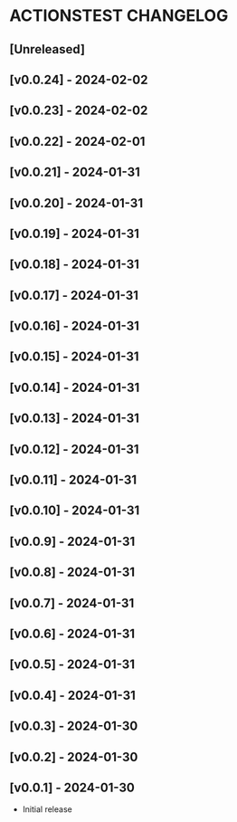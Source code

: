 # ACTIONSTEST CHANGELOG

## [Unreleased]
<!-- Add your unreleased changelog entries below this line -->

## [v0.0.24] - 2024-02-02


## [v0.0.23] - 2024-02-02


## [v0.0.22] - 2024-02-01


## [v0.0.21] - 2024-01-31


## [v0.0.20] - 2024-01-31


## [v0.0.19] - 2024-01-31


## [v0.0.18] - 2024-01-31


## [v0.0.17] - 2024-01-31


## [v0.0.16] - 2024-01-31


## [v0.0.15] - 2024-01-31


## [v0.0.14] - 2024-01-31


## [v0.0.13] - 2024-01-31


## [v0.0.12] - 2024-01-31


## [v0.0.11] - 2024-01-31


## [v0.0.10] - 2024-01-31


## [v0.0.9] - 2024-01-31


## [v0.0.8] - 2024-01-31


## [v0.0.7] - 2024-01-31


## [v0.0.6] - 2024-01-31


## [v0.0.5] - 2024-01-31


## [v0.0.4] - 2024-01-31


## [v0.0.3] - 2024-01-30


## [v0.0.2] - 2024-01-30


## [v0.0.1] - 2024-01-30
- Initial release
